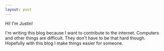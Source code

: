 ```yaml
---
layout: post
---
```

Hi! I'm Justin!

I'm writing this blog because I want to contribute to the internet. Computers and other things are difficult. They don't have to be that hard though. Hopefully with this blog I make things easier for someone.

